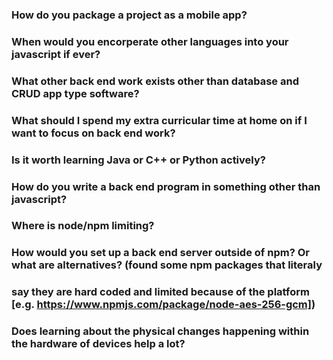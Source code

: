 ### How do you package a project as a mobile app?

### When would you encorperate other languages into your javascript if ever?

### What other back end work exists other than database and CRUD app type software?

### What should I spend my extra curricular time at home on if I want to focus on back end work?

### Is it worth learning Java or C++ or Python actively?

### How do you write a back end program in something other than javascript?

### Where is node/npm limiting? 
 
### How would you set up a back end server outside of npm? Or what are alternatives? (found some npm packages that literaly
### say they are hard coded and limited because of the platform [e.g. https://www.npmjs.com/package/node-aes-256-gcm])

### Does learning about the physical changes happening within the hardware of devices help a lot?
